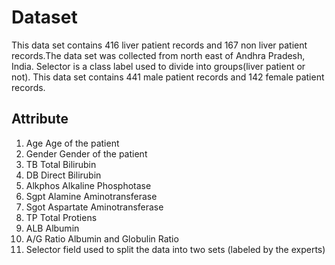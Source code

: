# Dataset
This data set contains 416 liver patient records and 167 non liver patient records.The data set was collected from north east of Andhra Pradesh, India. Selector is a class label used to divide into groups(liver patient or not). This data set contains 441 male patient records and 142 female patient records.

## Attribute ##
1. Age Age of the patient
2. Gender Gender of the patient
3. TB Total Bilirubin
4. DB Direct Bilirubin
5. Alkphos Alkaline Phosphotase
6. Sgpt Alamine Aminotransferase
7. Sgot Aspartate Aminotransferase
8. TP Total Protiens
9. ALB Albumin
10. A/G Ratio Albumin and Globulin Ratio
11. Selector field used to split the data into two sets (labeled by the experts)



